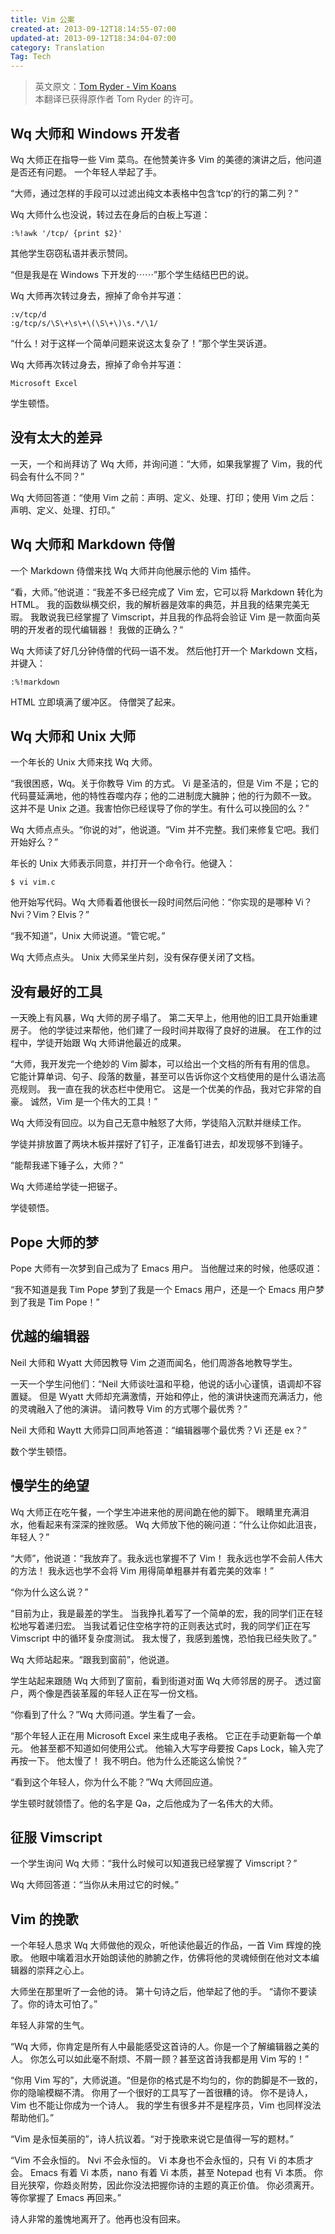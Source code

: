 ```yaml
---
title: Vim 公案
created-at: 2013-09-12T18:14:55-07:00
updated-at: 2013-09-12T18:34:04-07:00
category: Translation
Tag: Tech
---
```


> 英文原文：[Tom Ryder - Vim Koans](http://blog.sanctum.geek.nz/vim-koans/)<br/>
> 本翻译已获得原作者 Tom Ryder 的许可。


## Wq 大师和 Windows 开发者

Wq 大师正在指导一些 Vim 菜鸟。在他赞美许多 Vim 的美德的演讲之后，他问道是否还有问题。
一个年轻人举起了手。

“大师，通过怎样的手段可以过滤出纯文本表格中包含‘tcp’的行的第二列？”

Wq 大师什么也没说，转过去在身后的白板上写道：

    :%!awk '/tcp/ {print $2}'

其他学生窃窃私语并表示赞同。

“但是我是在 Windows 下开发的⋯⋯”那个学生结结巴巴的说。

Wq 大师再次转过身去，擦掉了命令并写道：

    :v/tcp/d
    :g/tcp/s/\S\+\s\+\(\S\+\)\s.*/\1/

“什么！对于这样一个简单问题来说这太复杂了！”那个学生哭诉道。

Wq 大师再次转过身去，擦掉了命令并写道：

    Microsoft Excel

学生顿悟。


## 没有太大的差异

一天，一个和尚拜访了 Wq 大师，并询问道：“大师，如果我掌握了 Vim，我的代码会有什么不同？”

Wq 大师回答道：“使用 Vim 之前：声明、定义、处理、打印；使用 Vim 之后：声明、定义、处理、打印。”


## Wq 大师和 Markdown 侍僧

一个 Markdown 侍僧来找 Wq 大师并向他展示他的 Vim 插件。

“看，大师。”他说道：“我差不多已经完成了 Vim 宏，它可以将 Markdown 转化为 HTML。
我的函数纵横交织，我的解析器是效率的典范，并且我的结果完美无瑕。
我敢说我已经掌握了 Vimscript，并且我的作品将会验证 Vim 是一款面向英明的开发者的现代编辑器！
我做的正确么？“

Wq 大师读了好几分钟侍僧的代码一语不发。
然后他打开一个 Markdown 文档，并键入：

    :%!markdown

HTML 立即填满了缓冲区。
侍僧哭了起来。


## Wq 大师和 Unix 大师

一个年长的 Unix 大师来找 Wq 大师。

“我很困惑，Wq。关于你教导 Vim 的方式。
Vi 是圣洁的，但是 Vim 不是；它的代码蔓延满地，他的特性吞噬内存；他的二进制庞大臃肿；他的行为颇不一致。
这并不是 Unix 之道。我害怕你已经误导了你的学生。有什么可以挽回的么？”

Wq 大师点点头。“你说的对”，他说道。“Vim 并不完整。我们来修复它吧。我们开始好么？”

年长的 Unix 大师表示同意，并打开一个命令行。他键入：

    $ vi vim.c

他开始写代码。Wq 大师看着他很长一段时间然后问他：“你实现的是哪种 Vi？Nvi？Vim？Elvis？”

“我不知道”，Unix 大师说道。“管它呢。”

Wq 大师点点头。
Unix 大师呆坐片刻，没有保存便关闭了文档。


## 没有最好的工具

一天晚上有风暴，Wq 大师的房子塌了。
第二天早上，他用他的旧工具开始重建房子。
他的学徒过来帮他，他们建了一段时间并取得了良好的进展。
在工作的过程中，学徒开始跟 Wq 大师讲他最近的成果。

“大师，我开发完一个绝妙的 Vim 脚本，可以给出一个文档的所有有用的信息。
它能计算单词、句子、段落的数量，甚至可以告诉你这个文档使用的是什么语法高亮规则。
我一直在我的状态栏中使用它。
这是一个优美的作品，我对它非常的自豪。
诚然，Vim 是一个伟大的工具！”

Wq 大师没有回应。以为自己无意中触怒了大师，学徒陷入沉默并继续工作。

学徒并排放置了两块木板并摆好了钉子，正准备钉进去，却发现够不到锤子。

“能帮我递下锤子么，大师？”

Wq 大师递给学徒一把锯子。

学徒顿悟。


## Pope 大师的梦

Pope 大师有一次梦到自己成为了 Emacs 用户。
当他醒过来的时候，他感叹道：

“我不知道是我 Tim Pope 梦到了我是一个 Emacs 用户，还是一个 Emacs 用户梦到了我是 Tim Pope！”


## 优越的编辑器

Neil 大师和 Wyatt 大师因教导 Vim 之道而闻名，他们周游各地教导学生。

一天一个学生问他们：“Neil 大师谈吐温和平稳，他说的话小心谨慎，语调却不容置疑。
但是 Wyatt 大师却充满激情，开始和停止，他的演讲快速而充满活力，他的灵魂融入了他的演讲。
请问教导 Vim 的方式哪个最优秀？”

Neil 大师和 Waytt 大师异口同声地答道：“编辑器哪个最优秀？Vi 还是 ex？”

数个学生顿悟。


## 慢学生的绝望

Wq 大师正在吃午餐，一个学生冲进来他的房间跪在他的脚下。
眼睛里充满泪水，他看起来有深深的挫败感。
Wq 大师放下他的碗问道：“什么让你如此沮丧，年轻人？”

“大师”，他说道：“我放弃了。我永远也掌握不了 Vim！
我永远也学不会前人伟大的方法！
我永远也学不会将 Vim 用得简单粗暴并有着完美的效率！”

“你为什么这么说？”

“目前为止，我是最差的学生。
当我挣扎着写了一个简单的宏，我的同学们正在轻松地写着递归宏。
当我试着记住空格字符的正则表达式时，我的同学们正在写 Vimscript 中的循环复杂度测试。
我太慢了，我感到羞愧，恐怕我已经失败了。”

Wq 大师站起来。“跟我到窗前”，他说道。

学生站起来跟随 Wq 大师到了窗前，看到街道对面 Wq 大师邻居的房子。
透过窗户，两个像是西装革履的年轻人正在写一份文档。

“你看到了什么？”Wq 大师问道。学生看了一会。

“那个年轻人正在用 Microsoft Excel 来生成电子表格。 它正在手动更新每一个单元。 他甚至都不知道如何使用公式。 他输入大写字母要按 Caps Lock，输入完了再按一下。 他太慢了！ 我不明白。他为什么还能这么愉悦？”

“看到这个年轻人，你为什么不能？”Wq 大师回应道。

学生顿时就领悟了。他的名字是 Qa，之后他成为了一名伟大的大师。


## 征服 Vimscript

一个学生询问 Wq 大师：“我什么时候可以知道我已经掌握了 Vimscript？”

Wq 大师回答道：“当你从未用过它的时候。”


## Vim 的挽歌

一个年轻人恳求 Wq 大师做他的观众，听他读他最近的作品，一首 Vim 辉煌的挽歌。
他眼中噙着泪水开始朗读他的肺腑之作，仿佛将他的灵魂倾倒在他对文本编辑器的崇拜之心上。

大师坐在那里听了一会他的诗。 第十句诗之后，他举起了他的手。 “请你不要读了。你的诗太可怕了。”

年轻人非常的生气。

“Wq 大师，你肯定是所有人中最能感受这首诗的人。你是一个了解编辑器之美的人。
你怎么可以如此毫不耐烦、不屑一顾？甚至这首诗我都是用 Vim 写的！”

“你用 Vim 写的”，大师说道。“但是你的格式是不均匀的，你的韵脚是不一致的，你的隐喻模糊不清。
你用了一个很好的工具写了一首很糟的诗。
你不是诗人，Vim 也不能让你成为一个诗人。
我的学生有很多并不是程序员，Vim 也同样没法帮助他们。”

“Vim 是永恒美丽的”，诗人抗议着。“对于挽歌来说它是值得一写的题材。”

“Vim 不会永恒的。 Nvi 不会永恒的。 Vi 本身也不会永恒的，只有 Vi 的本质才会。
Emacs 有着 Vi 本质，nano 有着 Vi 本质，甚至 Notepad 也有 Vi 本质。
你目光狭窄，你趋炎附势，因此你没法把握你诗的主题的真正价值。
你必须离开。等你掌握了 Emacs 再回来。”

诗人非常的羞愧地离开了。他再也没有回来。
